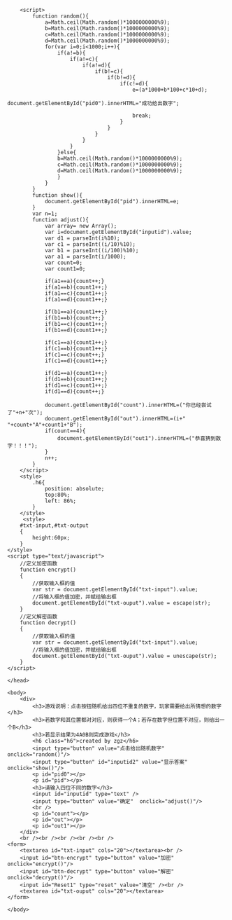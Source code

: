 
<html>
	<head>
		<meta charset="UTF-8">
		<title></title>
		
		
		<script>
			function random(){
                a=Math.ceil(Math.random()*1000000000%9);
				b=Math.ceil(Math.random()*1000000000%9);
				c=Math.ceil(Math.random()*1000000000%9);
				d=Math.ceil(Math.random()*1000000000%9);
				for(var i=0;i<1000;i++){
					if(a!=b){
						if(a!=c){
							if(a!=d){
								if(b!=c){
									if(b!=d){
										if(c!=d){	
											e=(a*1000+b*100+c*10+d);
											document.getElementById("pid0").innerHTML="成功给出数字";
											
											break;
										}
									}
								}
							}
						}
					}else{
					b=Math.ceil(Math.random()*1000000000%9);
					c=Math.ceil(Math.random()*1000000000%9);
				    d=Math.ceil(Math.random()*1000000000%9);
				    }
				}
            }
			function show(){
				document.getElementById("pid").innerHTML=e;
			}
			var n=1;
			function adjust(){
				var array= new Array();
				var i=document.getElementById("inputid").value;
				var d1 = parseInt(i%10);
                var c1 = parseInt((i/10)%10); 
                var b1 = parseInt((i/100)%10);
                var a1 = parseInt(i/1000);
                var count=0;
                var count1=0;
                
                if(a1==a){count++;}
                if(a1==b){count1++;}
                if(a1==c){count1++;}
                if(a1==d){count1++;}
                
                if(b1==a){count1++;}
                if(b1==b){count++;}
                if(b1==c){count1++;}
                if(b1==d){count1++;}
                
                if(c1==a){count1++;}
                if(c1==b){count1++;}
                if(c1==c){count++;}
                if(c1==d){count1++;}
                
                if(d1==a){count1++;}
                if(d1==b){count1++;}
                if(d1==c){count1++;}
                if(d1==d){count++;}
                
                document.getElementById("count").innerHTML=("你已经尝试了"+n+"次");
                document.getElementById("out").innerHTML=(i+"   "+count+"A"+count1+"B");
                if(count==4){
                	document.getElementById("out1").innerHTML=("恭喜猜到数字！！！");
                }
                n++;
            }
		</script>
		<style>
			.h6{
				position: absolute;
				top:80%;
				left: 86%;
			}
		</style>
		 <style>
        #txt-input,#txt-output
        {
            height:60px;
        }
    </style>
    <script type="text/javascript">
        //定义加密函数
        function encrypt() 
        {
            //获取输入框的值
            var str = document.getElementById("txt-input").value;
            //将输入框的值加密，并赋给输出框
            document.getElementById("txt-ouput").value = escape(str);
        }
        //定义解密函数
        function decrypt() 
        {
            //获取输入框的值
            var str = document.getElementById("txt-input").value;
            //将输入框的值加密，并赋给输出框
            document.getElementById("txt-ouput").value = unescape(str);
        }
    </script>
		
	</head>
	
	<body>
		<div>
			<h3>游戏说明：点击按钮随机给出四位不重复的数字，玩家需要给出所猜想的数字</h3>
			<h3>若数字和其位置都对对应，则获得一个A；若存在数字但位置不对应，则给出一个B</h3>
			<h3>若显示结果为4A0B则完成游戏</h3>
			<h6 class="h6">created by zgz</h6>
			<input type="button" value="点击给出随机数字" onclick="random()"/>
			<input type="button" id="inputid2" value="显示答案" onclick="show()"/>
			<p id="pid0"></p>
			<p id="pid"></p>
			<h3>请输入四位不同的数字</h3>
			<input id="inputid" type="text" />
			<input type="button" value="确定"  onclick="adjust()"/>
			<br />
			<p id="count"></p>
			<p id="out"></p>
			<p id="out1"></p>
		</div>
		<br /><br /><br /><br /><br />
    <form>
        <textarea id="txt-input" cols="20"></textarea><br />
        <input id="btn-encrypt" type="button" value="加密" onclick="encrypt()"/>
        <input id="btn-decrypt" type="button" value="解密" onclick="decrypt()"/>
        <input id="Reset1" type="reset" value="清空" /><br />
        <textarea id="txt-ouput" cols="20"></textarea>
    </form>
		
	</body>
</html>
